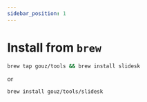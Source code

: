 ```yaml
---
sidebar_position: 1
---
```


# Install from `brew`

```sh
brew tap gouz/tools && brew install slidesk
```

or

```sh
brew install gouz/tools/slidesk
```
